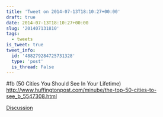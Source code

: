 ```yaml
---
title: 'Tweet on 2014-07-13T18:10:27+00:00'
draft: true
date: 2014-07-13T18:10:27+00:00
slug: '201407131810'
tags:
  - tweets
is_tweet: true
tweet_info:
  id: '488279284725731328'
  type: 'post'
  is_thread: False
---
```




#fb (50 Cities You Should See In Your Lifetime) <http://www.huffingtonpost.com/minube/the-top-50-cities-to-see_b_5547308.html>

[Discussion](https://x.com/sytelus/status/488279284725731328)
